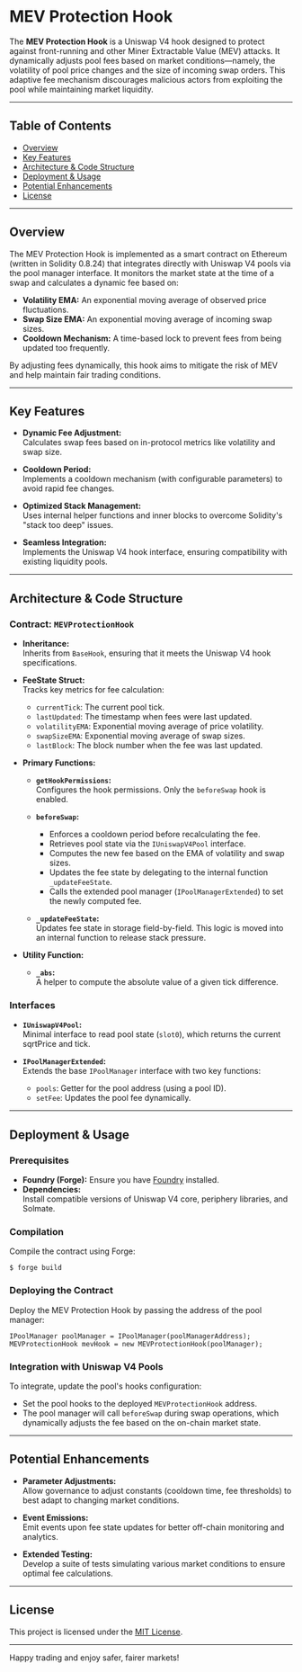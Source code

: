 # MEV Protection Hook

The **MEV Protection Hook** is a Uniswap V4 hook designed to protect against front-running and other Miner Extractable Value (MEV) attacks. It dynamically adjusts pool fees based on market conditions—namely, the volatility of pool price changes and the size of incoming swap orders. This adaptive fee mechanism discourages malicious actors from exploiting the pool while maintaining market liquidity.

---

## Table of Contents

- [Overview](#overview)
- [Key Features](#key-features)
- [Architecture & Code Structure](#architecture--code-structure)
- [Deployment & Usage](#deployment--usage)
- [Potential Enhancements](#potential-enhancements)
- [License](#license)

---

## Overview

The MEV Protection Hook is implemented as a smart contract on Ethereum (written in Solidity 0.8.24) that integrates directly with Uniswap V4 pools via the pool manager interface. It monitors the market state at the time of a swap and calculates a dynamic fee based on:

- **Volatility EMA:** An exponential moving average of observed price fluctuations.
- **Swap Size EMA:** An exponential moving average of incoming swap sizes.
- **Cooldown Mechanism:** A time-based lock to prevent fees from being updated too frequently.

By adjusting fees dynamically, this hook aims to mitigate the risk of MEV and help maintain fair trading conditions.

---

## Key Features

- **Dynamic Fee Adjustment:**  
  Calculates swap fees based on in-protocol metrics like volatility and swap size.
  
- **Cooldown Period:**  
  Implements a cooldown mechanism (with configurable parameters) to avoid rapid fee changes.
  
- **Optimized Stack Management:**  
  Uses internal helper functions and inner blocks to overcome Solidity's "stack too deep" issues.
  
- **Seamless Integration:**  
  Implements the Uniswap V4 hook interface, ensuring compatibility with existing liquidity pools.

---

## Architecture & Code Structure

### Contract: `MEVProtectionHook`

- **Inheritance:**  
  Inherits from `BaseHook`, ensuring that it meets the Uniswap V4 hook specifications.

- **FeeState Struct:**  
  Tracks key metrics for fee calculation:
  - `currentTick`: The current pool tick.
  - `lastUpdated`: The timestamp when fees were last updated.
  - `volatilityEMA`: Exponential moving average of price volatility.
  - `swapSizeEMA`: Exponential moving average of swap sizes.
  - `lastBlock`: The block number when the fee was last updated.

- **Primary Functions:**
  - **`getHookPermissions`:**  
    Configures the hook permissions. Only the `beforeSwap` hook is enabled.
    
  - **`beforeSwap`:**  
    - Enforces a cooldown period before recalculating the fee.
    - Retrieves pool state via the `IUniswapV4Pool` interface.
    - Computes the new fee based on the EMA of volatility and swap sizes.
    - Updates the fee state by delegating to the internal function `_updateFeeState`.
    - Calls the extended pool manager (`IPoolManagerExtended`) to set the newly computed fee.
    
  - **`_updateFeeState`:**  
    Updates fee state in storage field-by-field. This logic is moved into an internal function to release stack pressure.

- **Utility Function:**
  - **`_abs`:**  
    A helper to compute the absolute value of a given tick difference.

### Interfaces

- **`IUniswapV4Pool`:**  
  Minimal interface to read pool state (`slot0`), which returns the current sqrtPrice and tick.

- **`IPoolManagerExtended`:**  
  Extends the base `IPoolManager` interface with two key functions:
  - `pools`: Getter for the pool address (using a pool ID).
  - `setFee`: Updates the pool fee dynamically.

---

## Deployment & Usage

### Prerequisites

- **Foundry (Forge):** Ensure you have [Foundry](https://github.com/foundry-rs/foundry) installed.
- **Dependencies:**  
  Install compatible versions of Uniswap V4 core, periphery libraries, and Solmate.

### Compilation

Compile the contract using Forge:

```shell
$ forge build
```

### Deploying the Contract

Deploy the MEV Protection Hook by passing the address of the pool manager:

```solidity
IPoolManager poolManager = IPoolManager(poolManagerAddress);
MEVProtectionHook mevHook = new MEVProtectionHook(poolManager);
```

### Integration with Uniswap V4 Pools

To integrate, update the pool's hooks configuration:
- Set the pool hooks to the deployed `MEVProtectionHook` address.
- The pool manager will call `beforeSwap` during swap operations, which dynamically adjusts the fee based on the on-chain market state.

---

## Potential Enhancements

- **Parameter Adjustments:**  
  Allow governance to adjust constants (cooldown time, fee thresholds) to best adapt to changing market conditions.
  
- **Event Emissions:**  
  Emit events upon fee state updates for better off-chain monitoring and analytics.
  
- **Extended Testing:**  
  Develop a suite of tests simulating various market conditions to ensure optimal fee calculations.

---

## License

This project is licensed under the [MIT License](LICENSE).

---

Happy trading and enjoy safer, fairer markets!
